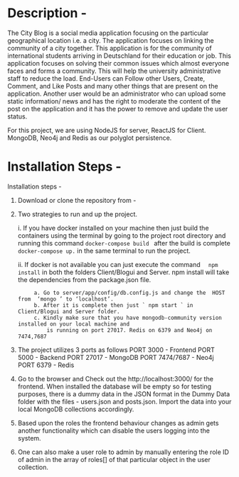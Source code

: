 

# Description - 
The City Blog is a social media application focusing on the particular geographical location i.e. a city. The application focuses on linking the community of a city together. This application is for the community of international students arriving in Deutschland for their education or job. This application focuses on solving their common issues which almost everyone faces and forms a community. This will help the university administrative staff to reduce the load. End-Users can Follow other Users, Create, Comment, and Like Posts and many other things that are present on the application. Another user would be an administrator who can upload some static information/ news and has the right to moderate the content of the post on the application and it has the power to remove and update the user status.

For this project, we are using NodeJS for server, ReactJS for Client. MongoDB, Neo4j and Redis as our polyglot persistence.
 

# Installation Steps - 
Installation steps - 

1. Download or clone the repository from - 
	
2. Two strategies to run and up the project. 

      i. If you have docker installed on your machine then just build the containers using 
      the terminal by going to the project root directory and 
      running this command 
      ` docker-compose build  ` after the build is complete ` docker-compose up. ` 
      in the same terminal to run the project.

      ii. If docker is not available you can just execute the command 
      `   npm install ` in both the folders Client/Blogui and Server.
          npm install will take the dependencies from the package.json file.

            a. Go to server/app/config/db.config.js and change the  HOST from  ‘mongo ’ to ‘localhost’. 
            b. After it is complete then just ` npm start ` in Client/Blogui and Server folder.
            c. Kindly make sure that you have mongodb-community version installed on your local machine and
                is running on port 27017. Redis on 6379 and Neo4j on 7474,7687
		
3. The project utilizes 3 ports as follows 
    PORT 3000 - Frontend 
    PORT 5000 - Backend
    PORT 27017 - MongoDB
    PORT 7474/7687 - Neo4j
    PORT 6379 - Redis


4. Go to the browser and Check out the http://localhost:3000/ for the frontend.
When installed the database will be empty so for testing purposes, there is a dummy data in the JSON format in the Dummy Data folder with the files - users.json and posts.json. Import the data into your local MongoDB collections accordingly.


6. Based upon the roles the frontend behaviour changes as admin gets 
    another functionality which can disable the users logging into the system.

7. One can also make a user role to admin by manually entering the role ID of admin 
  in the array of roles[] of that particular object in the user collection. 

